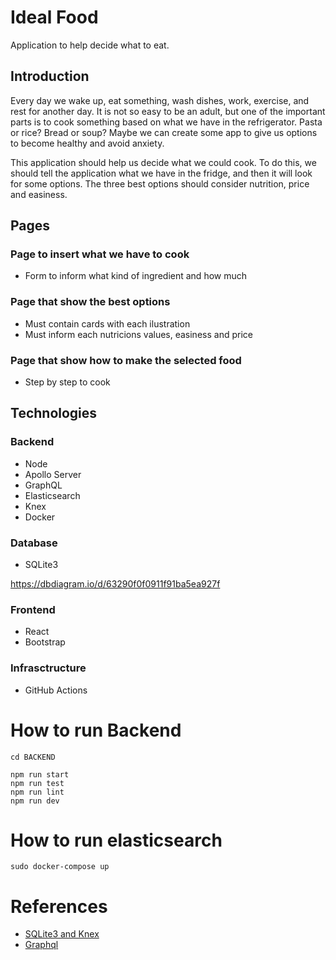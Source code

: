 # Ideal Food

Application to help decide what to eat.

## Introduction

Every day we wake up, eat something, wash dishes, work, exercise, and rest for another day. It is not so easy to be an adult, but one of the important parts is to cook something based on what we have in the refrigerator. Pasta or rice? Bread or soup? Maybe we can create some app to give us options to become healthy and avoid anxiety.

This application should help us decide what we could cook. To do this, we should tell the application what we have in the fridge, and then it will look for some options. The three best options should consider nutrition, price and easiness.

## Pages

### Page to insert what we have to cook

- Form to inform what kind of ingredient and how much

### Page that show the best options

- Must contain cards with each ilustration
- Must inform each nutricions values, easiness and price

### Page that show how to make the selected food

- Step by step to cook

## Technologies

### Backend

- Node
- Apollo Server
- GraphQL
- Elasticsearch
- Knex
- Docker

### Database

- SQLite3

https://dbdiagram.io/d/63290f0f0911f91ba5ea927f

### Frontend

- React
- Bootstrap

### Infrasctructure

- GitHub Actions

# How to run Backend

```
cd BACKEND

npm run start
npm run test
npm run lint
npm run dev
```

# How to run elasticsearch
```
sudo docker-compose up
```

# References
- [SQLite3 and Knex](https://medium.com/@MajikMan/starting-a-node-project-from-scratch-with-sqlite3-knex-and-express-fb4b765aca)
- [Graphql](https://www.udemy.com/)